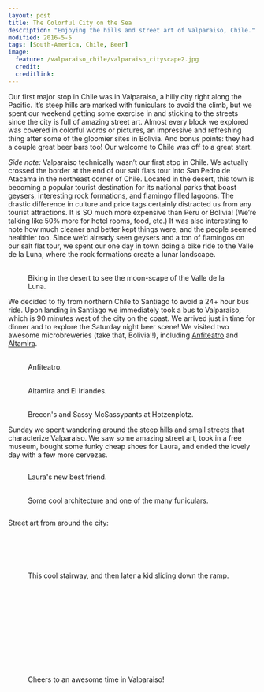 ```yaml
---
layout: post
title: The Colorful City on the Sea
description: "Enjoying the hills and street art of Valparaiso, Chile."
modified: 2016-5-5
tags: [South-America, Chile, Beer]
image:
  feature: /valparaiso_chile/valparaiso_cityscape2.jpg
  credit: 
  creditlink:
---
```


Our first major stop in Chile was in Valparaiso, a hilly city right along the Pacific. It’s steep hills are marked with funiculars to avoid the climb, but we spent our weekend getting some exercise in and sticking to the streets since the city is full of amazing street art. Almost every block we explored was covered in colorful words or pictures, an impressive and refreshing thing after some of the gloomier sites in Bolivia. And bonus points: they had a couple great beer bars too! Our welcome to Chile was off to a great start.

*Side note:* Valparaiso technically wasn’t our first stop in Chile. We actually crossed the border at the end of our salt flats tour into San Pedro de Atacama in the northeast corner of Chile. Located in the desert, this town is becoming a popular tourist destination for its national parks that boast geysers, interesting rock formations, and flamingo filled lagoons. The drastic difference in culture and price tags certainly distracted us from any tourist attractions. It is SO much more expensive than Peru or Bolivia! (We’re talking like 50% more for hotel rooms, food, etc.) It was also interesting to note how much cleaner and better kept things were, and the people seemed healthier too. Since we’d already seen geysers and a ton of flamingos on our salt flat tour, we spent our one day in town doing a bike ride to the Valle de la Luna, where the rock formations create a lunar landscape. 
<figure class="half">
    <a href="/images/valparaiso_chile/desert_biking.jpg"><img src="/images/valparaiso_chile/desert_biking.jpg" alt=""></a>
    <a href="/images/valparaiso_chile/cool_rocks.jpg"><img src="/images/valparaiso_chile/cool_rocks.jpg" alt=""></a>
    <figcaption>Biking in the desert to see the moon-scape of the Valle de la Luna.</figcaption>
</figure>

We decided to fly from northern Chile to Santiago to avoid a 24+ hour bus ride. Upon landing in Santiago we immediately took a bus to Valparaiso, which is 90 minutes west of the city on the coast. We arrived just in time for dinner and to explore the Saturday night beer scene! We visited two awesome microbreweries (take that, Bolivia!!), including [Anfiteatro](http://anfiteatro.cl/) and [Altamira](http://cerveceraaltamira.cl/). 
<figure class="half">
    <a href="/images/valparaiso_chile/beers.jpg"><img src="/images/valparaiso_chile/beers.jpg" alt=""></a>
    <a href="/images/valparaiso_chile/beers2.jpg"><img src="/images/valparaiso_chile/beers2.jpg" alt=""></a>
    <figcaption>Anfiteatro.</figcaption>
</figure>
<figure class="half">
    <a href="/images/valparaiso_chile/beers3.jpg"><img src="/images/valparaiso_chile/beers3.jpg" alt=""></a>
    <a href="/images/valparaiso_chile/beer_flight.jpg"><img src="/images/valparaiso_chile/beer_flight.jpg" alt=""></a>
    <figcaption>Altamira and El Irlandes.</figcaption>
</figure>
<figure class="half">
    <a href="/images/valparaiso_chile/beers1.jpg"><img src="/images/valparaiso_chile/beers1.jpg" alt=""></a>
    <a href="/images/valparaiso_chile/sassy.gif"><img src="/images/valparaiso_chile/sassy.gif" alt=""></a>
    <figcaption>Brecon's and Sassy McSassypants at Hotzenplotz.</figcaption>
</figure>

Sunday we spent wandering around the steep hills and small streets that characterize Valparaiso. We saw some amazing street art, took in a free museum, bought some funky cheap shoes for Laura, and ended the lovely day with a few more cervezas. 
<figure>
    <a href="/images/valparaiso_chile/valparaiso_harbor.jpg"><img src="/images/valparaiso_chile/valparaiso_harbor.jpg" alt=""></a>
</figure>
<figure>
    <a href="/images/valparaiso_chile/lauras_new_best_friend.jpg"><img src="/images/valparaiso_chile/lauras_new_best_friend.jpg" alt=""></a>
    <figcaption>Laura's new best friend.</figcaption>
</figure>
<figure class="half">
    <a href="/images/valparaiso_chile/house.jpg"><img src="/images/valparaiso_chile/house.jpg" alt=""></a>
    <a href="/images/valparaiso_chile/funicular.jpg"><img src="/images/valparaiso_chile/funicular.jpg" alt=""></a>
    <figcaption>Some cool architecture and one of the many funiculars.</figcaption>
</figure>
<figure>
    <a href="/images/valparaiso_chile/valparaiso_cityscape.jpg"><img src="/images/valparaiso_chile/valparaiso_cityscape.jpg" alt=""></a>
</figure>

Street art from around the city:
<figure>
    <a href="/images/valparaiso_chile/street_art16.jpg"><img src="/images/valparaiso_chile/street_art16.jpg" alt=""></a>
</figure>
<figure class="half">
    <a href="/images/valparaiso_chile/street_art10.jpg"><img src="/images/valparaiso_chile/street_art10.jpg" alt=""></a>
    <a href="/images/valparaiso_chile/street_art12.jpg"><img src="/images/valparaiso_chile/street_art12.jpg" alt=""></a>
    <a href="/images/valparaiso_chile/street_art13.jpg"><img src="/images/valparaiso_chile/street_art13.jpg" alt=""></a>
    <a href="/images/valparaiso_chile/street_art15.jpg"><img src="/images/valparaiso_chile/street_art15.jpg" alt=""></a>
</figure>
<figure>
    <a href="/images/valparaiso_chile/street_art24.jpg"><img src="/images/valparaiso_chile/street_art24.jpg" alt=""></a>
</figure>
<figure class="half">
    <a href="/images/valparaiso_chile/street_art18.jpg"><img src="/images/valparaiso_chile/street_art18.jpg" alt=""></a>
    <a href="/images/valparaiso_chile/street_art19.jpg"><img src="/images/valparaiso_chile/street_art19.jpg" alt=""></a>
    <a href="/images/valparaiso_chile/street_art11.jpg"><img src="/images/valparaiso_chile/street_art11.jpg" alt=""></a>
    <a href="/images/valparaiso_chile/street_art21.jpg"><img src="/images/valparaiso_chile/street_art21.jpg" alt=""></a>
    <figcaption>This cool stairway, and then later a kid sliding down the ramp.</figcaption>
</figure>
<figure>
    <a href="/images/valparaiso_chile/street_art4.jpg"><img src="/images/valparaiso_chile/street_art4.jpg" alt=""></a>
</figure>
<figure class="half">
    <a href="/images/valparaiso_chile/street_art1.jpg"><img src="/images/valparaiso_chile/street_art1.jpg" alt=""></a>
    <a href="/images/valparaiso_chile/street_art20.jpg"><img src="/images/valparaiso_chile/street_art20.jpg" alt=""></a>
    <a href="/images/valparaiso_chile/street_art22.jpg"><img src="/images/valparaiso_chile/street_art22.jpg" alt=""></a>
    <a href="/images/valparaiso_chile/street_art27.jpg"><img src="/images/valparaiso_chile/street_art27.jpg" alt=""></a>
</figure>
<figure>
    <a href="/images/valparaiso_chile/street_art23.jpg"><img src="/images/valparaiso_chile/street_art23.jpg" alt=""></a>
</figure>
<figure class="half">
    <a href="/images/valparaiso_chile/street_art28.jpg"><img src="/images/valparaiso_chile/street_art28.jpg" alt=""></a>
    <a href="/images/valparaiso_chile/street_art29.jpg"><img src="/images/valparaiso_chile/street_art29.jpg" alt=""></a>
    <a href="/images/valparaiso_chile/street_art26.jpg"><img src="/images/valparaiso_chile/street_art26.jpg" alt=""></a>
    <a href="/images/valparaiso_chile/street_art9.jpg"><img src="/images/valparaiso_chile/street_art9.jpg" alt=""></a>
</figure>
<figure>
    <a href="/images/valparaiso_chile/street_art2.jpg"><img src="/images/valparaiso_chile/street_art2.jpg" alt=""></a>
</figure>
<figure class="half">
    <a href="/images/valparaiso_chile/street_art32.jpg"><img src="/images/valparaiso_chile/street_art32.jpg" alt=""></a>
    <a href="/images/valparaiso_chile/street_art31.jpg"><img src="/images/valparaiso_chile/street_art31.jpg" alt=""></a>
    <a href="/images/valparaiso_chile/street_art30.jpg"><img src="/images/valparaiso_chile/street_art30.jpg" alt=""></a>
    <a href="/images/valparaiso_chile/street_art3.jpg"><img src="/images/valparaiso_chile/street_art3.jpg" alt=""></a>
</figure>
<figure>
    <a href="/images/valparaiso_chile/street_art25.jpg"><img src="/images/valparaiso_chile/street_art25.jpg" alt=""></a>
</figure>
<figure class="half">
    <a href="/images/valparaiso_chile/street_art5.jpg"><img src="/images/valparaiso_chile/street_art5.jpg" alt=""></a>
    <a href="/images/valparaiso_chile/street_art6.jpg"><img src="/images/valparaiso_chile/street_art6.jpg" alt=""></a>
    <a href="/images/valparaiso_chile/street_art7.jpg"><img src="/images/valparaiso_chile/street_art7.jpg" alt=""></a>
    <a href="/images/valparaiso_chile/street_art8.jpg"><img src="/images/valparaiso_chile/street_art8.jpg" alt=""></a>
</figure>
<figure>
    <a href="/images/valparaiso_chile/beers4.jpg"><img src="/images/valparaiso_chile/beers4.jpg" alt=""></a>
    <figcaption>Cheers to an awesome time in Valparaiso!</figcaption>
</figure>

